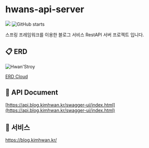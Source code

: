 # hwans-api-server

<p>
  <img src="https://hits.seeyoufarm.com/api/count/incr/badge.svg?url=https%3A%2F%2Fgithub.com%2Fakon47%2Fhwans-api-server&count_bg=%2379C83D&title_bg=%23555555&icon=&icon_color=%23E7E7E7&title=hits&edge_flat=false" />
  <img alt="GitHub starts" src="https://img.shields.io/github/stars/akon47/hwans-api-server">
</p>

스프링 프레임워크를 이용한 블로그 서비스 RestAPI 서버 프로젝트 입니다.

## 📋 ERD

![Hwan'Stroy](https://user-images.githubusercontent.com/96401224/194339573-89efdc6c-b00a-469f-9e32-8e7ae43be133.png)

[ERD Cloud](https://www.erdcloud.com/d/pt8Kfyzvrt5TYihpf)

## 🚀 API Document

[https://api.blog.kimhwan.kr/swagger-ui/index.html](https://api.blog.kimhwan.kr/swagger-ui/index.html)

## 🚀 서비스
https://blog.kimhwan.kr/

